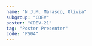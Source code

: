 ```yaml
---
name: "N.J.M. Marasco, Olivia"
subgroup: "CDEV"
poster: "CDEV-21"
tag: "Poster Presenter"
code: "PS04"
---
```

